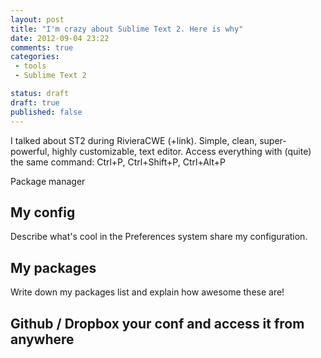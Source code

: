 ```yaml
---
layout: post
title: "I'm crazy about Sublime Text 2. Here is why"
date: 2012-09-04 23:22
comments: true
categories: 
 - tools
 - Sublime Text 2

status: draft
draft: true
published: false
---
```





I talked about ST2 during RivieraCWE (+link). 
Simple, clean, super-powerful, highly customizable, text editor.
Access everything with (quite) the same command: Ctrl+P, Ctrl+Shift+P, Ctrl+Alt+P

Package manager

## My config

Describe what's cool in the Preferences system share my configuration.

## My packages

Write down my packages list and explain how awesome these are!

## Github / Dropbox your conf and access it from anywhere

